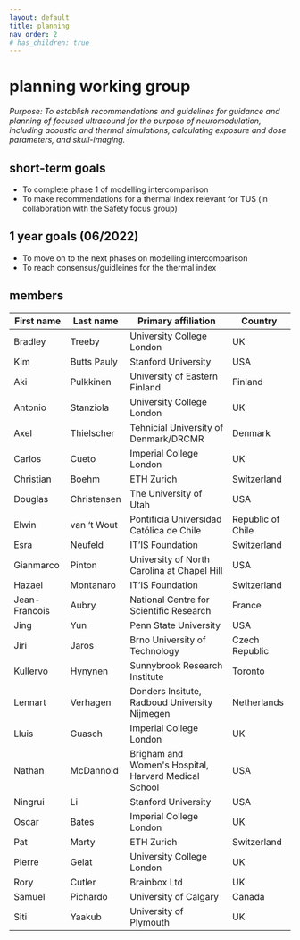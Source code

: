 ```yaml
---
layout: default
title: planning
nav_order: 2
# has_children: true
---
```

# planning working group
*Purpose: To establish recommendations and guidelines for guidance and planning of focused ultrasound for the purpose of neuromodulation, including acoustic and thermal simulations, calculating exposure and dose parameters, and skull-imaging.*

## short-term goals 
- To complete phase 1 of modelling intercomparison 
- To make recommendations for a thermal index relevant for TUS (in collaboration with the Safety focus group) 

## 1 year goals (06/2022) 
- To move on to the next phases on modelling intercomparison 
- To reach consensus/guidleines for the thermal index 


## members

| First   name  | Last   name   | Primary   affiliation                                  | Country                 |
|---------------|---------------|--------------------------------------------------------|-------------------------|
| Bradley       | Treeby        | University   College London                            | UK                      |
| Kim           | Butts   Pauly | Stanford   University                                  | USA                     |
| Aki           | Pulkkinen     | University   of Eastern Finland                        | Finland                 |
| Antonio       | Stanziola     | University   College London                            | UK                      |
| Axel          | Thielscher    | Tehnicial   University of Denmark/DRCMR                | Denmark                 |
| Carlos        | Cueto         | Imperial   College London                              | UK                      |
| Christian     | Boehm         | ETH   Zurich                                           | Switzerland             |
| Douglas       | Christensen   | The   University of Utah                               | USA                     |
| Elwin         | van   ‘t Wout | Pontificia   Universidad Católica de Chile             | Republic of Chile       |
| Esra          | Neufeld       | IT’IS   Foundation                                     | Switzerland             |
| Gianmarco     | Pinton        | University   of North Carolina at Chapel Hill          | USA                     |
| Hazael        | Montanaro     | IT’IS   Foundation                                     | Switzerland             |
| Jean-Francois | Aubry         | National   Centre for Scientific Research              | France                  |
| Jing          | Yun           | Penn   State University                                | USA                     |
| Jiri 	        | Jaros 	      | Brno University of Technology 	                       | Czech Republic          |
| Kullervo      | Hynynen       | Sunnybrook   Research Institute                        | Toronto                 |
| Lennart       | Verhagen      | Donders Insitute, Radboud University Nijmegen          | Netherlands             |
| Lluis         | Guasch        | Imperial   College London                              | UK                      |
| Nathan        | McDannold     | Brigham   and Women's Hospital, Harvard Medical School | USA                     |
| Ningrui       | Li            | Stanford   University                                  | USA                     |
| Oscar         | Bates         | Imperial   College London                              | UK                      |
| Pat           | Marty         | ETH   Zurich                                           | Switzerland             |
| Pierre        | Gelat         | University   College London                            | UK                      |
| Rory          | Cutler        | Brainbox   Ltd                                         | UK                      |
| Samuel        | Pichardo      | University   of Calgary                                | Canada                  |
| Siti          | Yaakub        | University   of Plymouth                               | UK                      |
